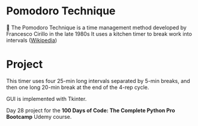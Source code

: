 # Pomodoro Technique
🍅 The Pomodoro Technique is a time management method developed by Francesco Cirillo in the late 1980s It uses a kitchen timer to break work into intervals ([Wikipedia](https://en.wikipedia.org/wiki/Pomodoro_Technique))

# Project
This timer uses four 25-min long intervals separated by 5-min breaks, and then one long 20-min break at the end of the 4-rep cycle.

GUI is implemented with Tkinter.

Day 28 project for the __100 Days of Code: The Complete Python Pro Bootcamp__ Udemy course.
